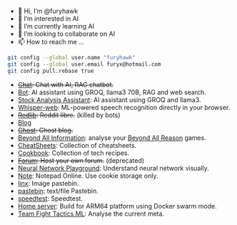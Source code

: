 - 👋 Hi, I’m @furyhawk
- 👀 I’m interested in AI
- 🌱 I’m currently learning AI
- 💞️ I’m looking to collaborate on AI
- 📫 How to reach me ...

```sh
git config --global user.name "furyhawk"
git config --global user.email furyx@hotmail.com
git config pull.rebase true
```

- ~~[Chat](https://chat.furyhawk.lol/): Chat with AI, RAG chatbot.~~
- [Bot](https://bot.furyhawk.lol/): AI assistant using GROQ, llama3 70B, RAG and web search.
- [Stock Analysis Assistant](https://fin.furyhawk.lol/): AI assistant using GROQ and llama3.
- [Whisper-web](https://whisper.furyhawk.lol/): ML-powered speech recognition directly in your browser.
- ~~[Redlib](https://redlib.furyhawk.lol/): Reddit libre.~~ (killed by bots)
- [Blog](https://info.furyhawk.lol/)
- ~~[Ghost](https://ghost.furyhawk.lol/): Ghost blog.~~
- [Beyond All Information](https://bai.furyhawk.lol/): analyse your [Beyond All Reason](https://www.beyondallreason.info/) games.
- [CheatSheets](https://cheat.furyhawk.lol/): Collection of cheatsheets.
- [Cookbook](https://cook.furyhawk.lol/): Collection of tech recipes.
- ~~[Forum](https://forum.furyhawk.lol/): Host your own forum.~~ (deprecated)
- [Neural Network Playground](https://furyhawk.github.io/playground): Understand neural network visually.
- [Note](https://note.furyhawk.lol/): Notepad Online. Use cookie storage only.
- [linx](https://linx.furyhawk.lol/): Image pastebin.
- [pastebin](https://bin.furyhawk.lol/): text/file Pastebin.
- [speedtest](https://speed.furyhawk.lol/): Speedtest.
- [Home server](https://github.com/furyhawk/cloudy): Build for ARM64 platform using Docker swarm mode.
- [Team Fight Tactics ML](https://github.com/furyhawk/tftchamp): Analyse the current meta.

<!---
furyhawk/furyhawk is a ✨ special ✨ repository because its `README.md` (this file) appears on your GitHub profile.
You can click the Preview link to take a look at your changes.
--->
